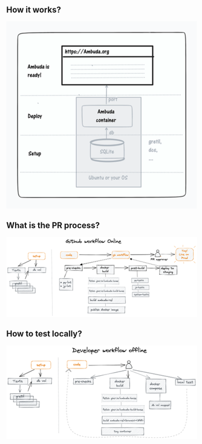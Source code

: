 ## How it works?
![An overview of Ambuda deployment process](./assets/ambuda-deployment.png)

## What is the PR process?
![PR overview](./assets/gh-workflow-v2.png)

## How to test locally?
![Local deployment](./assets/dev-local-workflow-v2.png)

